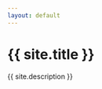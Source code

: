 ```yaml
---
layout: default
---
```


<div class="map-overlay">
  <h1>{{ site.title }}</h1>
  <p>{{ site.description }}</p>
</div>